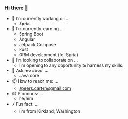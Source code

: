 ### Hi there 👋

<!--
**Carter907/Carter907** is a ✨ _special_ ✨ repository because its `README.md` (this file) appears on your GitHub profile.

Here are some ideas to get you started:

- 🔭 I’m currently working on ...
- 🌱 I’m currently learning ...
- 👯 I’m looking to collaborate on ...
- 🤔 I’m looking for help with ...
- 💬 Ask me about ...
- 📫 How to reach me: ...
- 😄 Pronouns: ...
- ⚡ Fun fact: ...
-->
- 🔭 I’m currently working on ...
  - Spria
- 🌱 I’m currently learning ...
  - Spring Boot
  - Angular
  - Jetpack Compose
  - Rust
  - ORM development (for Spria)
- 👯 I’m looking to collaborate on ...
  - I'm opening to any opportunity to harness my skills.
- 💬 Ask me about ...
  - Java core
- 📫 How to reach me: ...
  - speers.carter@gmail.com
- 😄 Pronouns: ...
  - he/him
- ⚡ Fun fact: ...
  - I'm from Kirkland, Washington
